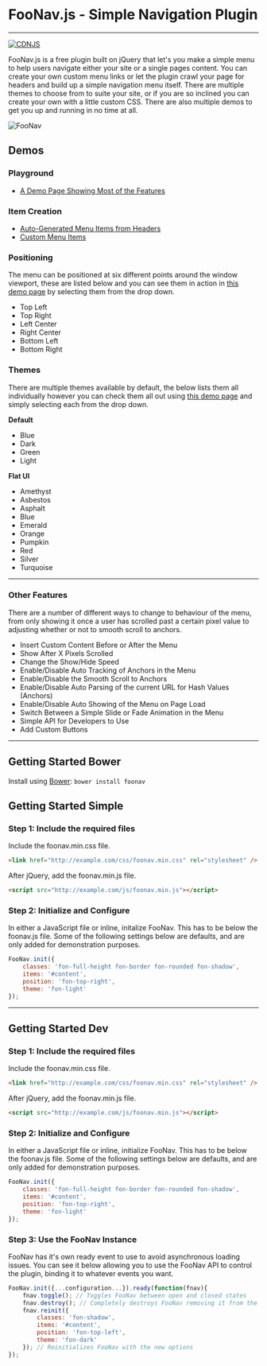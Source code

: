 # FooNav.js - Simple Navigation Plugin #

----------

[![CDNJS](https://img.shields.io/cdnjs/v/foonav.svg)](https://cdnjs.com/libraries/foonav)

FooNav.js is a free plugin built on jQuery that let's you make a simple menu to help users navigate either your site or a single pages content. You can create your own custom menu links or let the plugin crawl your page for headers and build up a simple navigation menu itself. There are multiple themes to choose from to suite your site, or if you are so inclined you can create your own with a little custom CSS. There are also multiple demos to get you up and running in no time at all.

![FooNav](https://github.com/fooplugins/foonav/raw/master/screenshot.png "FooNav")

## Demos ##

### Playground ###

- [A Demo Page Showing Most of the Features](http://fooplugins.github.io/foonav/docs/playground.html)

### Item Creation ###

- [Auto-Generated Menu Items from Headers](http://fooplugins.github.io/foonav/docs/item-creation/auto-generation.html)
- [Custom Menu Items](http://fooplugins.github.io/foonav/docs/item-creation/custom.html)

### Positioning ###

The menu can be positioned at six different points around the window viewport, these are listed below and you can see them in action in [this demo page](http://fooplugins.github.io/foonav/docs/playground.html) by selecting them from the drop down.

- Top Left
- Top Right
- Left Center
- Right Center
- Bottom Left
- Bottom Right

### Themes ###

There are multiple themes available by default, the below lists them all individually however you can check them all out using [this demo page](http://fooplugins.github.io/foonav/docs/playground.html) and simply selecting each from the drop down.

**Default**
- Blue
- Dark
- Green
- Light

**Flat UI**
- Amethyst
- Asbestos
- Asphalt
- Blue
- Emerald
- Orange
- Pumpkin
- Red
- Silver
- Turquoise

----------

### Other Features ###

There are a number of different ways to change to behaviour of the menu, from only showing it once a user has scrolled past a certain pixel value to adjusting whether or not to smooth scroll to anchors.

- Insert Custom Content Before or After the Menu
- Show After X Pixels Scrolled
- Change the Show/Hide Speed
- Enable/Disable Auto Tracking of Anchors in the Menu
- Enable/Disable the Smooth Scroll to Anchors
- Enable/Disable Auto Parsing of the current URL for Hash Values (Anchors)
- Enable/Disable Auto Showing of the Menu on Page Load
- Switch Between a Simple Slide or Fade Animation in the Menu
- Simple API for Developers to Use
- Add Custom Buttons

----------

## Getting Started Bower ##

Install using [Bower](http://bower.io): `bower install foonav`

## Getting Started Simple ##

### Step 1: Include the required files ###

Include the foonav.min.css file.

```html
<link href="http://example.com/css/foonav.min.css" rel="stylesheet" />
```

After jQuery, add the foonav.min.js file.

```html
<script src="http://example.com/js/foonav.min.js"></script>
```

### Step 2: Initialize and Configure

In either a JavaScript file or inline, initalize FooNav. This has to be below the foonav.js file. Some of the following settings below are defaults, and are only added for demonstration purposes.

```javascript
FooNav.init({
	classes: 'fon-full-height fon-border fon-rounded fon-shadow',
	items: '#content',
	position: 'fon-top-right',
	theme: 'fon-light'
});
```
----------

## Getting Started Dev ##

### Step 1: Include the required files ###

Include the foonav.min.css file.

```html
<link href="http://example.com/css/foonav.min.css" rel="stylesheet" />
```

After jQuery, add the foonav.min.js file.

```html
<script src="http://example.com/js/foonav.min.js"></script>
```

### Step 2: Initialize and Configure

In either a JavaScript file or inline, initialize FooNav. This has to be below the foonav.js file. Some of the following settings below are defaults, and are only added for demonstration purposes.

```javascript
FooNav.init({
	classes: 'fon-full-height fon-border fon-rounded fon-shadow',
	items: '#content',
	position: 'fon-top-right',
	theme: 'fon-light'
});
```

### Step 3: Use the FooNav Instance

FooNav has it's own ready event to use to avoid asynchronous loading issues. You can see it below allowing you to use the FooNav API to control the plugin, binding it to whatever events you want.

```javascript
FooNav.init({...configuration...}).ready(function(fnav){
	fnav.toggle(); // Toggles FooNav between open and closed states
	fnav.destroy(); // Completely destroys FooNav removing it from the DOM
	fnav.reinit({
		classes: 'fon-shadow',
		items: '#content',
		position: 'fon-top-left',
		theme: 'fon-dark'
	}); // Reinitializes FooNav with the new options
});
```
